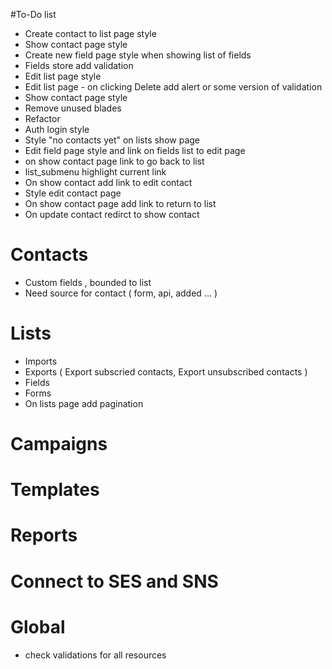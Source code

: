 #To-Do list
- Create contact to list page style
- Show contact page style
- Create new field page style when showing list of fields
- Fields store add validation
- Edit list page style
- Edit list page - on clicking Delete add alert or some version of validation
- Show contact page style
- Remove unused blades
- Refactor
- Auth login style
- Style "no contacts yet" on lists show page
- Edit field page style and link on fields list to edit page
- on show contact page link to go back to list
- list_submenu highlight current link
- On show contact add link to edit contact
- Style edit contact page
- On show contact page add link to return to list
- On update contact redirct to show contact


# Contacts
- Custom fields , bounded to list
- Need source for contact ( form, api, added ... )

# Lists
- Imports
- Exports ( Export subscried contacts, Export unsubscribed contacts )
- Fields
- Forms
- On lists page add pagination

# Campaigns

# Templates

# Reports

# Connect to SES and SNS

# Global
- check validations for all resources
